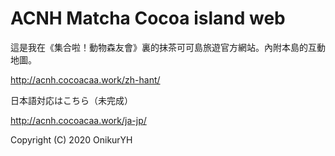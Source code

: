 # ACNH Matcha Cocoa island web

這是我在《集合啦！動物森友會》裏的抹茶可可島旅遊官方網站。內附本島的互動地圖。

http://acnh.cocoacaa.work/zh-hant/

日本語対応はこちら（未完成）

http://acnh.cocoacaa.work/ja-jp/

Copyright (C) 2020  OnikurYH
